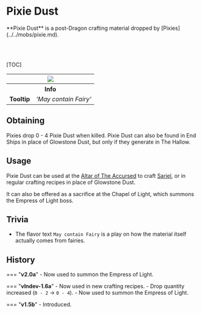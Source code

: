 # Pixie Dust

<div class="result kohara-infobox-grid" markdown>
<div markdown class="kohara-infobox-text">
**Pixie Dust** is a post-Dragon crafting material dropped by [Pixies](../../mobs/pixie.md).

<br><br>

[TOC]

</div>
<div class="kohara-infobox-table">
  <table id="kohara-infobox--item">
	<tr>
		<th colspan="2" class="kohara-infobox--top-image"><img src="../../../assets/items/pixie_dust.png"></th>
	</tr>
    <tr>
		<th colspan="2">Info</th>
	</tr>
	<tr>
        <td><b>Tooltip</b></td>
		<td><i>'May contain Fairy'</i></td>
	</tr>
</table>
</div>
</div>

## Obtaining
Pixies drop 0 - 4 Pixie Dust when killed. Pixie Dust can also be found in End Ships in place of Glowstone Dust, but only if they generate in The Hallow.

## Usage
Pixie Dust can be used at the [Altar of The Accursed](../../mechanics/altar_of_the_accursed.md) to craft <i class="icon-stellarity icon-stellarity-sariel"></i>[Sariel](../sariel.md), or in regular crafting recipes in place of <i class="icon-minecraft icon-minecraft-glowstone-dust"></i>Glowstone Dust.

It can also be offered as a sacrifice at the Chapel of Light, which summons the Empress of Light boss.

## Trivia
- The flavor text `May contain Fairy` is a play on how the material itself actually comes from fairies.

## History
=== "**v2.0a**"
    - Now used to summon the Empress of Light.

=== "**vIndev-1.6a**"
    - Now used in new crafting recipes.
    - Drop quantity increased (`0 - 2` -> `0 - 4`).
    - Now used to summon the Empress of Light.

=== "**v1.5b**"
    - Introduced.
